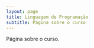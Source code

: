 ```yaml
---
layout: page
title: Linguagem de Programação
subtitle: Página sobre o curso
---
```


Página sobre o curso.